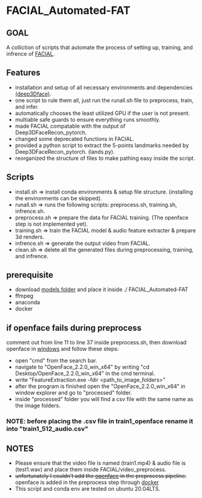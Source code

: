 # FACIAL_Automated-FAT
## GOAL
A colliction of scripts that automate the process of setting up, training, and infrence of [FACIAL](https://github.com/zhangchenxu528/FACIAL).

## Features
- installation and setup of all necessary environments and dependencies [(deep3Dface)](https://github.com/sicxu/Deep3DFaceRecon_pytorch).
- one script to rule them all, just run the runall.sh file to preprocess, train, and infer.
- automatically chooses the least utilized GPU if the user is not present.
- multiable safe guards to ensure everything runs smoothly.
- made FACIAL compatable with the output of Deep3DFaceRecon_pytorch.
- changed some deprecated functions in FACIAL.
- provided a python script to extract the 5-points landmarks needed by Deep3DFaceRecon_pytorch. (lands.py).
- reorganized the structure of files to make pathing easy inside the script.

## Scripts
- install.sh => install conda environments & setup file structure. (installing the environments can be skipped).
- runall.sh => runs the following scripts: preprocess.sh, training.sh, infrence.sh.
- preprocess.sh => prepare the data for FACIAL training. (The openface step is not implemented yet).
- training.sh => train the FACIAL model & audio feature extracter & prepare 3d renders.
- infrence.sh => generate the output video from FACIAL.
- clean.sh => delete all the generated files during preprocessing, training, and infrence.

## prerequisite
- download [models folder](https://drive.google.com/drive/folders/1-ln5VrxMqeKW8jttkqqKhzoF37aCYq4g?usp=share_link) and place it inside ./ FACIAL_Automated-FAT
- ffmpeg
- anaconda
- docker

## if openface fails during preprocess
comment out from line 11 to line 37 inside preprocess.sh, then download openface in [windows](https://github.com/TadasBaltrusaitis/OpenFace/wiki/Windows-Installation) and follow these steps:
- open "cmd" from the search bar.
- navigate to "OpenFace_2.2.0_win_x64" by writing
"cd Desktop/OpenFace_2.2.0_win_x64" in the cmd terminal.
- write "FeatureExtraction.exe -fdir <path_to_image_folders>"
- after the program is finished open the "OpenFace_2.2.0_win_x64" in 
window explorer and go to "processed" folder.
- inside "processed" folder you will find a csv file with the same name
as the image folders.
### **NOTE: before placing the .csv file in train1_openface rename it into "train1_512_audio.csv"**

## NOTES
- Please ensure that the video file is named (train1.mp4) & audio file is (test1.wav) and place them inside FACIAL/video_preprocess.
- ~~unfortunately I couldn't add the [openface](https://github.com/TadasBaltrusaitis/OpenFace) in the preprocess pipeline.~~ openface is added in the preprocess step through [docker](https://hub.docker.com/r/algebr/openface)
- This script and conda env are tested on ubuntu 20.04LTS.
